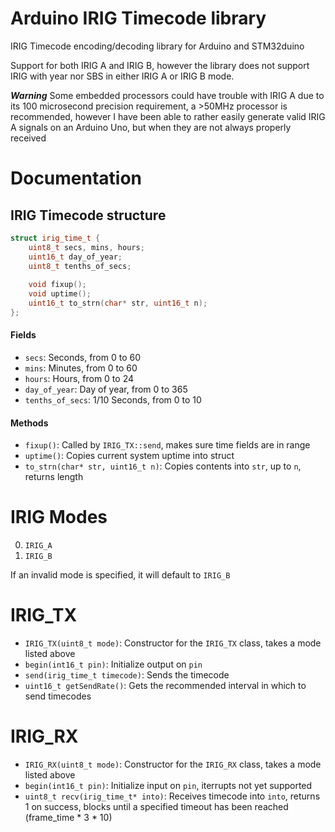 # Arduino IRIG Timecode library
IRIG Timecode encoding/decoding library for Arduino and STM32duino

Support for both IRIG A and IRIG B, however the library does not support IRIG with year nor SBS in either IRIG A or IRIG B mode. 

***Warning*** Some embedded processors could have trouble with IRIG A due to its 100 microsecond precision requirement, a >50MHz processor is recommended, however I have been able to rather easily generate valid IRIG A signals on an Arduino Uno, but when they are not always properly received 

# Documentation
## IRIG Timecode structure
```cpp
struct irig_time_t {
	uint8_t secs, mins, hours;
	uint16_t day_of_year;
	uint8_t tenths_of_secs;
	
	void fixup();
	void uptime();
	uint16_t to_strn(char* str, uint16_t n);
};
```
#### Fields
- `secs`: Seconds, from 0 to 60
- `mins`: Minutes, from 0 to 60
- `hours`: Hours, from 0 to 24
- `day_of_year`: Day of year, from 0 to 365
- `tenths_of_secs`: 1/10 Seconds, from 0 to 10
#### Methods
- `fixup()`: Called by `IRIG_TX::send`, makes sure time fields are in range
- `uptime()`: Copies current system uptime into struct
- `to_strn(char* str, uint16_t n)`: Copies contents into `str`, up to `n`, returns length

# IRIG Modes
0. `IRIG_A`
1. `IRIG_B`

If an invalid mode is specified, it will default to `IRIG_B`

# IRIG_TX
- `IRIG_TX(uint8_t mode)`: Constructor for the `IRIG_TX` class, takes a mode listed above
- `begin(int16_t pin)`: Initialize output on `pin`
- `send(irig_time_t timecode)`: Sends the timecode
- `uint16_t getSendRate()`: Gets the recommended interval in which to send timecodes

# IRIG_RX
- `IRIG_RX(uint8_t mode)`: Constructor for the `IRIG_RX` class, takes a mode listed above
- `begin(int16_t pin)`: Initialize input on `pin`, iterrupts not yet supported
- `uint8_t recv(irig_time_t* into)`: Receives timecode into `into`, returns 1 on success, blocks until a specified timeout has been reached (frame_time * 3 * 10)
